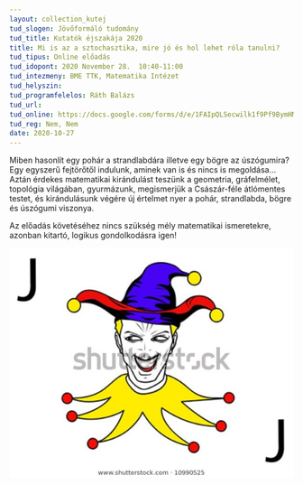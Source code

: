 ```yaml
---
layout: collection_kutej
tud_slogen: Jövőformáló tudomány
tud_title: Kutatók éjszakája 2020
title: Mi is az a sztochasztika, mire jó és hol lehet róla tanulni?
tud_tipus: Online előadás
tud_idopont: 2020 November 28.  10:40-11:00
tud_intezmeny: BME TTK, Matematika Intézet
tud_helyszin: 
tud_programfelelos: Ráth Balázs
tud_url:
tud_online: https://docs.google.com/forms/d/e/1FAIpQLSecwilk1f9Pf9BymHMRAjADUugGaQ2YFD4hbPuRWUWtrRtjow/viewform
tud_reg: Nem, Nem
date: 2020-10-27
---
```

 
Miben hasonlít egy pohár a strandlabdára illetve egy bögre az úszógumira? Egy egyszerű fejtörőtől indulunk, aminek van is és nincs is megoldása... Aztán érdekes matematikai kirándulást teszünk a geometria, gráfelmélet, topológia világában, gyurmázunk, megismerjük a Császár-féle átlómentes testet, és kirándulásunk végére új értelmet nyer a pohár, strandlabda, bögre és úszógumi viszonya.

Az előadás követéséhez nincs szükség mély matematikai ismeretekre, azonban kitartó, logikus gondolkodásra igen!


<img src="images/sztochasztika.jpg" max-width="500" class="center">

